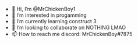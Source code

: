 - 👋 Hi, I’m @MrChickenBoy1
- 👀 I’m interested in progamming
- 🌱 I’m currently learning construct 3
- 💞️ I’m looking to collaborate on NOTHING LMAO
- 📫 How to reach me discord: MrChickenBoy#7875

<!---
MrChickenBoy1/MrChickenBoy1 is a ✨ special ✨ repository because its `README.md` (this file) appears on your GitHub profile.
You can click the Preview link to take a look at your changes.
--->
